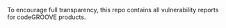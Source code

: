 To encourage full transparency, this repo contains all vulnerability reports for codeGROOVE products.

